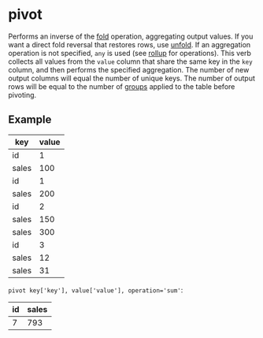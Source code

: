 # pivot

Performs an inverse of the [fold](./fold.md) operation, aggregating output values. If you want a direct fold reversal that restores rows, use [unfold](./unfold.md). If an aggregation operation is not specified, `any` is used (see [rollup](./rollup.md) for operations). This verb collects all values from the `value` column that share the same key in the `key` column, and then performs the specified aggregation. The number of new output columns will equal the number of unique keys. The number of output rows will be equal to the number of [groups](./groupby.md) applied to the table before pivoting.

## Example

| key   | value |
| ----- | ----- |
| id    | 1     |
| sales | 100   |
| id    | 1     |
| sales | 200   |
| id    | 2     |
| sales | 150   |
| sales | 300   |
| id    | 3     |
| sales | 12    |
| sales | 31    |

`pivot key['key'], value['value'], operation='sum'`:

| id  | sales |
| --- | ----- |
| 7   | 793   |
